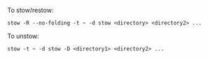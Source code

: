 To stow/restow:
```
stow -R --no-folding -t ~ -d stow <directory> <directory2> ...
```

To unstow:
```
stow -t ~ -d stow -D <directory1> <directory2> ...
```
